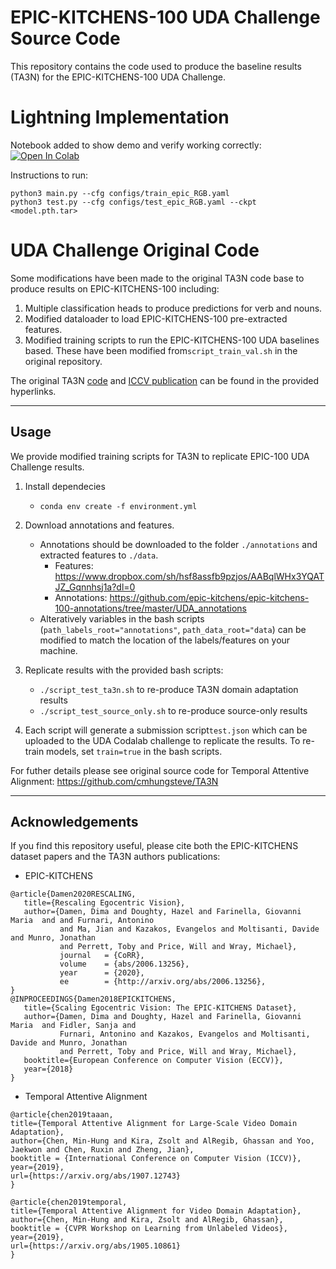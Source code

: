 # EPIC-KITCHENS-100 UDA Challenge Source Code
This repository contains the code used to produce the baseline results (TA3N) for the EPIC-KITCHENS-100 UDA Challenge. 




# Lightning Implementation 

Notebook added to show demo and verify working correctly:
[![Open In Colab](https://colab.research.google.com/assets/colab-badge.svg)](https://colab.research.google.com/drive/1OXHG5cAS-mNRjjKzjt73ljZYg5bBMQv7#offline=true&sandboxMode=false)

Instructions to run:
~~~
python3 main.py --cfg configs/train_epic_RGB.yaml
python3 test.py --cfg configs/test_epic_RGB.yaml --ckpt <model.pth.tar>
~~~


# UDA Challenge Original Code

Some modifications have been made to the original TA3N code base to produce results on EPIC-KITCHENS-100 including:
1. Multiple classification heads to produce predictions for verb and nouns.
2. Modified dataloader to load EPIC-KITCHENS-100 pre-extracted features.
3. Modified training scripts to run the EPIC-KITCHENS-100 UDA baselines based. These have been modified from`script_train_val.sh` in the original repository.

The original TA3N [code](https://github.com/cmhungsteve/TA3N) and [ICCV publication](http://openaccess.thecvf.com/content_ICCV_2019/html/Chen_Temporal_Attentive_Alignment_for_Large-Scale_Video_Domain_Adaptation_ICCV_2019_paper.html) can be found in the provided hyperlinks.

---
## Usage
We provide modified training scripts for TA3N to replicate EPIC-100 UDA Challenge results.

1. Install dependecies 
    * `conda env create -f environment.yml`
   
2. Download annotations and features.
    * Annotations should be downloaded to the folder `./annotations` and extracted features to `./data`.
         * Features: https://www.dropbox.com/sh/hsf8assfb9pzjos/AABqlWHx3YQATJZ_Gqnnhsj1a?dl=0
         * Annotations: https://github.com/epic-kitchens/epic-kitchens-100-annotations/tree/master/UDA_annotations
    * Alteratively variables in the bash scripts (`path_labels_root="annotations"`, `path_data_root="data`) can be modified to match the location of the labels/features on your machine.


3. Replicate results with the provided bash scripts:
    * `./script_test_ta3n.sh` to re-produce TA3N domain adaptation results
    * `./script_test_source_only.sh` to re-produce source-only results

3. Each script will generate a submission script`test.json` which can be uploaded to the UDA Codalab challenge to replicate the results. To re-train models, set `train=true` in the bash scripts.

For futher details please see original source code for Temporal Attentive Alignment: https://github.com/cmhungsteve/TA3N

---
## Acknowledgements
If you find this repository useful, please cite both the EPIC-KITCHENS dataset papers and the TA3N authors publications:

* EPIC-KITCHENS
```
@article{Damen2020RESCALING,
   title={Rescaling Egocentric Vision},
   author={Damen, Dima and Doughty, Hazel and Farinella, Giovanni Maria  and and Furnari, Antonino 
           and Ma, Jian and Kazakos, Evangelos and Moltisanti, Davide and Munro, Jonathan 
           and Perrett, Toby and Price, Will and Wray, Michael},
           journal   = {CoRR},
           volume    = {abs/2006.13256},
           year      = {2020},
           ee        = {http://arxiv.org/abs/2006.13256},
} 
@INPROCEEDINGS{Damen2018EPICKITCHENS,
   title={Scaling Egocentric Vision: The EPIC-KITCHENS Dataset},
   author={Damen, Dima and Doughty, Hazel and Farinella, Giovanni Maria  and Fidler, Sanja and
           Furnari, Antonino and Kazakos, Evangelos and Moltisanti, Davide and Munro, Jonathan
           and Perrett, Toby and Price, Will and Wray, Michael},
   booktitle={European Conference on Computer Vision (ECCV)},
   year={2018}
}
```

* Temporal Attentive Alignment
```
@article{chen2019taaan,
title={Temporal Attentive Alignment for Large-Scale Video Domain Adaptation},
author={Chen, Min-Hung and Kira, Zsolt and AlRegib, Ghassan and Yoo, Jaekwon and Chen, Ruxin and Zheng, Jian},
booktitle = {International Conference on Computer Vision (ICCV)},
year={2019},
url={https://arxiv.org/abs/1907.12743}
}

@article{chen2019temporal,
title={Temporal Attentive Alignment for Video Domain Adaptation},
author={Chen, Min-Hung and Kira, Zsolt and AlRegib, Ghassan},
booktitle = {CVPR Workshop on Learning from Unlabeled Videos},
year={2019},
url={https://arxiv.org/abs/1905.10861}
}
```
